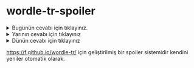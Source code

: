 # wordle-tr-spoiler

<details>
  <summary>Bugünün cevabı için tıklayınız.</summary>
  <br>
    <b> tasni </b>
</details>

<details>
  <summary>Yarının cevabı için tıklayınız</summary>
  <br>
   <b> telek </b>
</details>

<details>
  <summary>Dünün cevabı için tıklayınız </summary>
  <br>
  <b> uygar </b>
</details>

https://f.github.io/wordle-tr/ için geliştirilmiş bir spoiler sistemidir kendini yeniler otomatik olarak.

